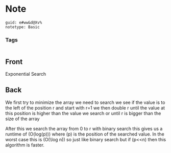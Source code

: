 # Note
```
guid: e#ww&d@Xv%
notetype: Basic
```

### Tags
```
```

## Front
Exponential Search

## Back
We first try to minimize the array we need to search 
we see if the value is to the left of the position r and start with r=1 we then double r until the value at this position is higher than the value we search or until r is bigger than the size of the array

After this we search the array from 0 to r with binary search this gives us a runtime of \(O(log(p))\) where \(p\) is the position of the searched value. In the worst case this is \(O(\log n)\) so just like binary search but if \(p<<n\) then this algorithm is faster.

